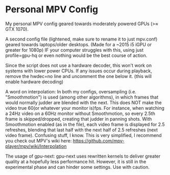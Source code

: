 # Personal MPV Config
My personal MPV config geared towards moderately powered GPUs (>≈ GTX 1070).

A second config file (lightened, make sure to rename it to just mpv.conf) geared towards laptops/older desktops. (Made for a ~2015 i5 iGPU or greater for 1080p)
IF your computer struggles with this, using just profile=gpu-hq or even nothing would be the best course of action.

Since the script does not use a hardware decoder, this won't work on systems with lower power CPUs.
If any issues occur during playback, remove the hwdec=no line and uncomment the one below it. (this will enable hardware decoding)

A word on interpolation:
In both my configs, oversampling (i.e. "Smoothmotion") is used (among other algorithms), in which frames that would normally judder are blended with the next.
This does NOT make the video true 60(or whatever your monitor is)fps.
For instance, when watching a 24Hz video on a 60Hz monitor without Smoothmotion, so every 2.5th frame is skipped/dropped, creating that judder in panning shots.
With Smoothmotion enabled (as in the file), each video frame is displayed for 2.5 refreshes, blending that last half with the next half of 2.5 refreshes (next video frame).
Confusing stuff, I know. This is very simplified, I recommend you check out MPV's wiki here: https://github.com/mpv-player/mpv/wiki/Interpolation

The usage of gpu-next:
gpu-next uses rewritten kernels to deliver greater quality at a hopefully less performance hit. However, it is still in the experimental phase and can hinder some settings. Use with caution.
